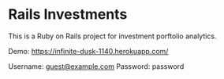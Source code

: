 Rails Investments
================

This is a Ruby on Rails project for investment porftolio analytics.

Demo: https://infinite-dusk-1140.herokuapp.com/

Username: guest@example.com
Password: password